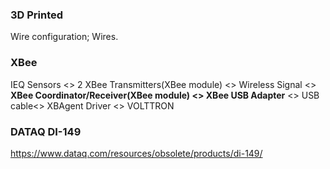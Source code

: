 ### 3D Printed

Wire configuration;
Wires.

### XBee

IEQ Sensors <> 2 XBee Transmitters(XBee module) <> Wireless Signal <> **XBee Coordinator/Receiver(XBee module) <> XBee USB Adapter** <> USB cable<> XBAgent Driver <> VOLTTRON


### DATAQ DI-149

https://www.dataq.com/resources/obsolete/products/di-149/

